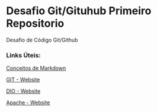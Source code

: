 # Desafio Git/Gituhub Primeiro Repositorio
Desafio de Código Git/Github

### Links Úteis:
[Conceitos de Markdown](https://www.markdownguide.org/getting-started/)

[GIT - Website](http://www.git-scm.com/)

[DIO - Website](https://www.dio.me)

[Apache - Website](https://www.apache.org)

